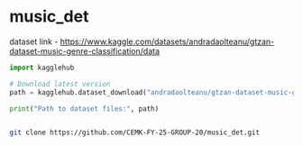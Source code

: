 # music_det
dataset link - https://www.kaggle.com/datasets/andradaolteanu/gtzan-dataset-music-genre-classification/data


```python
import kagglehub

# Download latest version
path = kagglehub.dataset_download("andradaolteanu/gtzan-dataset-music-genre-classification")

print("Path to dataset files:", path)
```


```bash

git clone https://github.com/CEMK-FY-25-GROUP-20/music_det.git



```